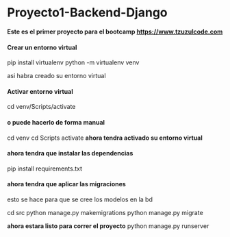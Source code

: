 # Proyecto1-Backend-Django
**Este es el primer proyecto para el bootcamp https://www.tzuzulcode.com**

#### Crear un entorno virtual
pip install virtualenv 
python -m virtualenv venv 

asi habra creado su entorno virtual

#### Activar entorno virtual
cd venv/Scripts/activate
#### o puede hacerlo de forma manual 
cd venv
cd Scripts
activate
**ahora tendra activado su entorno virtual**

#### ahora tendra que instalar las dependencias
pip install requirements.txt

#### ahora tendra que aplicar las migraciones 
esto se hace para que se cree los modelos en la bd 

cd src
python manage.py makemigrations
python manage.py migrate

**ahora estara listo para correr el proyecto**
python manage.py runserver


